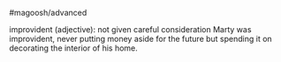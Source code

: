#magoosh/advanced

improvident (adjective): not given careful consideration 
Marty was improvident, never putting money aside for the future but spending it on decorating the 
interior of his home. 
